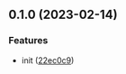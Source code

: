 

## 0.1.0 (2023-02-14)


### Features

* init ([22ec0c9](https://github.com/CyanSalt/parallelize-webpack-unplugin/commit/22ec0c97639cf49e6e1a63e6ac6695e58e39204e))
